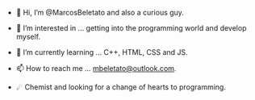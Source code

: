 - 👋 Hi, I’m @MarcosBeletato and also a curious guy.
- 👀 I’m interested in ... getting into the programming world and develop myself.
- 🌱 I’m currently learning ... C++, HTML, CSS and JS.
- 📫 How to reach me ... mbeletato@outlook.com.

- ☄ Chemist and looking for a change of hearts to programming.
